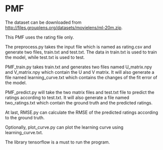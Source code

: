 # PMF
The dataset can be downloaded from http://files.grouplens.org/datasets/movielens/ml-20m.zip.

This PMF uses the rating file only.

The preprocess.py takes the input file which is named as rating.csv and generate two files, train.txt and test.txt.
The data in train.txt is used to train the model, while test.txt is used to test.

PMF_train.py takes train.txt and generates two files named U_matrix.npy and V_matrix.npy which contain the U and V matrix.
It will also generate a file named learning_curve.txt which contains the changes of the fit error of the model.

PMF_predict.py will take the two matrix files and test.txt file to predict the ratings according to test.txt.
It will also generate a file named two_ratings.txt which contain the ground truth and the predicted ratings.

At last, RMSE.py can calculate the RMSE of the predicted ratings according to the ground truth.

Optionally, plot_curve.py can plot the learning curve using learning_curve.txt.

The library tensorflow is a must to run the program.
